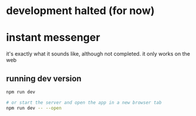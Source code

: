 # development halted (for now)

# instant messenger

it's exactly what it sounds like, although not completed.
it only works on the web

## running dev version

```bash
npm run dev

# or start the server and open the app in a new browser tab
npm run dev -- --open
```
